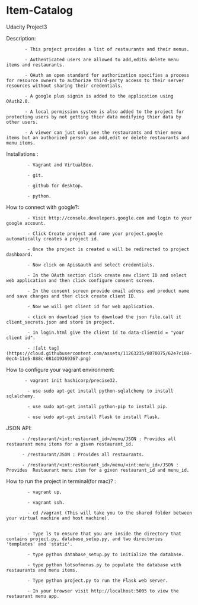 # Item-Catalog
Udacity Project3

Description:

           - This project provides a list of restaurants and their menus.
           
           - Authenticated users are allowed to add,edit& delete menu items and restaurants.
           
           - OAuth an open standard for authorization specifies a process for resource owners to authorize third-party access to their server resources without sharing their credentials.
           
           - A google plus signin is added to the application using OAuth2.0.
           
           - A local permission system is also added to the project for protecting users by not getting thier data modifying thier data by other users.
           
           - A viewer can just only see the restaurants and thier menu items but an authorized person can add,edit or delete restaurants and menu items.
           
           
Installations :

            - Vagrant and VirtualBox.
             
            - git.
             
            - github for desktop.
             
            - python.
       
How to connect with google?:

             
            - Visit http://console.developers.google.com and login to your google account.
            
            - Click Create project and name your project.google automatically creates a project id.
            
            - Once the project is created u will be redirected to project dashboard.
            
            - Now click on Apis&auth and select credentials.
            
            - In the OAuth section click create new client ID and select web application and then click configure consent screen.
            
            - In the consent screen provide email adress and product name and save changes and then click create client ID.
            
            - Now we will get client id for web application.
            
            - click on download json to download the json file.call it client_secrets.json and store in project.
            
            - In login.html give the client id to data-clientid = "your client id".
            
            - ![alt tag](https://cloud.githubusercontent.com/assets/11263235/8070075/62e7c108-0ec4-11e5-888c-081d19369367.png)
            
            
How to configure your vagrant environment:

           - vagrant init hashicorp/precise32.
           
            - use sudo apt-get install python-sqlalchemy to install sqlalchemy.
            
            - use sudo apt-get install python-pip to install pip.
            
            - use sudo apt-get install Flask to install Flask.
            
JSON API:

          - /restaurant/<int:restaurant_id>/menu/JSON : Provides all restaurant menu items for a given restaurant_id.
          
          - /restaurant/JSON : Provides all restaurants.
          
          - /restaurant/<int:restaurant_id>/menu/<int:menu_id>/JSON : Provides  Restaurant menu item for a given restaurant_id and menu_id.
            
How to run the project in terminal(for mac)? :

             
            - vagrant up.
             
            - vagrant ssh.
             
            - cd /vagrant (This will take you to the shared folder between your virtual machine and host machine).
            
            
            - Type ls to ensure that you are inside the directory that contains project.py, database_setup.py, and two directories  'templates' and 'static'.
            
            - type python database_setup.py to initialize the database.
            
            - type python lotsofmenus.py to populate the database with restaurants and menu items. 
            
            - Type python project.py to run the Flask web server.
            
            - In your browser visit http://localhost:5005 to view the restaurant menu app.
